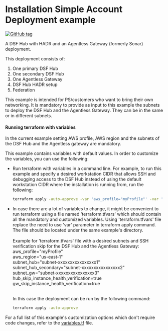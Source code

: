 # Installation Simple Account Deployment example
[![GitHub tag](https://img.shields.io/github/v/tag/imperva/dsfkit.svg)](https://github.com/imperva/dsfkit/tags)

A DSF Hub with HADR and an Agentless Gateway (formerly Sonar) deployment.

This deployment consists of:

1. One primary DSF Hub
2. One secondary DSF Hub
3. One Agentless Gateway
4. DSF Hub HADR setup
5. Federation

This example is intended for PS/customers who want to bring their own networking.
It is mandatory to provide as input to this example the subnets to deploy the DSF Hub and the Agentless Gateway.
They can be in the same or in different subnets.<br/>

#### Running terraform with variables
In the current example setting AWS profile, AWS region and the subnets of the DSF Hub and the Agentless gateway are mandatory.<br/>

This example contains variables with default values. In order to customize the variables, you can use the following:
* Run terraform with variables in a command line. For example, to run this example and specify a desired workstation CIDR that allows SSH and debugging access to the DSF Hub instead of using the default workstation CIDR where the installation is running from, run the following:
  ```bash
  terraform apply -auto-approve -var 'aws_profile="myProfile"' -var 'aws_region="us-east-1"' -var 'subnet_hub="subnet-xxxxxxxxxxxxxxxx1"' -var 'subnet_hub_secondary="subnet-xxxxxxxxxxxxxxxx2"' -var 'subnet_gw="subnet-xxxxxxxxxxxxxxxx3"' -var 'workstation_cidr=["10.0.0.0/24"]'
   ```
* In case there are a lot of variables to change, it might be convenient to run terraform using a file named 'terraform.tfvars' which should contain all the mandatory and customized variables. Using 'terraform.tfvars' file replace the need to use 'var' parameter in terraform apply command. The file should be located under the same example's directory.<br/><br/> 
Example for 'terraform.tfvars' file with a desired subnets and SSH verification skip for the DSF Hub and the Agentless Gateway:<br/> 
aws_profile="myProfile"<br/>
aws_region="us-east-1"<br/>
subnet_hub="subnet-xxxxxxxxxxxxxxxx1"<br/>
subnet_hub_secondary="subnet-xxxxxxxxxxxxxxxx2"<br/>
subnet_gw="subnet-xxxxxxxxxxxxxxxx3"<br/>
hub_skip_instance_health_verification=true<br/>
gw_skip_instance_health_verification=true<br/><br/>

  In this case the deployment can be run by the following command:
  ```bash
  terraform apply -auto-approve
   ```
For a full list of this example's customization options which don't require code changes, refer to the [variables.tf](./variables.tf) file.